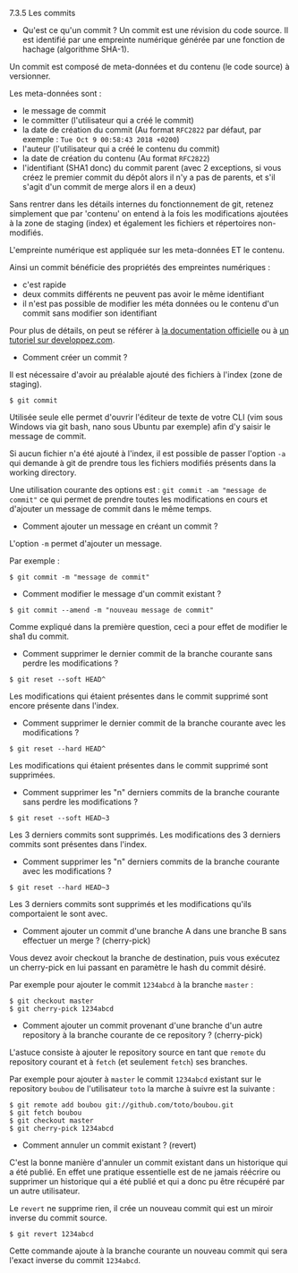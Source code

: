 7.3.5 Les commits
- Qu'est ce qu'un commit ?
Un commit est une révision du code source. Il est identifié par une empreinte numérique générée par une fonction de hachage (algorithme SHA-1).

Un commit est composé de meta-données et du contenu (le code source) à versionner.

Les meta-données sont :

  - le message de commit
  - le committer (l'utilisateur qui a créé le commit)
  - la date de création du commit (Au format `RFC2822` par défaut, par exemple : `Tue Oct 9 00:58:43 2018 +0200`)
  - l'auteur (l'utilisateur qui a créé le contenu du commit)
  - la date de création du contenu (Au format `RFC2822`)
  - l'identifiant (SHA1 donc) du commit parent (avec 2 exceptions, si vous créez le premier commit du dépôt alors il n'y a pas de parents, et s'il s'agit d'un commit de merge alors il en a deux)

Sans rentrer dans les détails internes du fonctionnement de git, retenez simplement que par 'contenu' on entend à la fois les modifications
ajoutées à la zone de staging (index) et également les fichiers et répertoires non-modifiés. 

L'empreinte numérique est appliquée sur les meta-données ET le contenu.

Ainsi un commit bénéficie des propriétés des empreintes numériques :

  - c'est rapide
  - deux commits différents ne peuvent pas avoir le même identifiant
  - il n'est pas possible de modifier les méta données ou le contenu d'un commit sans modifier son identifiant

Pour plus de détails, on peut se référer à [la documentation officielle](https://git-scm.com/book/fr/v2/Les-tripes-de-Git-Plomberie-et-porcelaine) ou à [un tutoriel sur developpez.com](https://alm.developpez.com/tutoriel/fonctionnement-interne-de-git/).

- Comment créer un commit ?

Il est nécessaire d'avoir au préalable ajouté des fichiers à l'index (zone de staging).

```
$ git commit
```

Utilisée seule elle permet d'ouvrir l'éditeur de texte de votre CLI (vim sous Windows via git bash, nano sous Ubuntu par exemple) afin d'y
saisir le message de commit.

Si aucun fichier n'a été ajouté à l'index, il est possible de passer l'option `-a` qui demande à git de prendre tous les fichiers modifiés présents dans la working directory.

Une utilisation courante des options est : `git commit -am "message de commit"` ce qui permet de prendre toutes les modifications en cours et d'ajouter un message de commit dans le même temps.

- Comment ajouter un message en créant un commit ?

L'option `-m` permet d'ajouter un message.

Par exemple : 

```
$ git commit -m "message de commit"
```

- Comment modifier le message d'un commit existant ?

```
$ git commit --amend -m "nouveau message de commit"
```

Comme expliqué dans la première question, ceci a pour effet de modifier le sha1 du commit.

- Comment supprimer le dernier commit de la branche courante sans perdre les modifications ?

```
$ git reset --soft HEAD^
```

Les modifications qui étaient présentes dans le commit supprimé sont encore présente dans l'index.

- Comment supprimer le dernier commit de la branche courante avec les modifications ?

```
$ git reset --hard HEAD^
```

Les modifications qui étaient présentes dans le commit supprimé sont supprimées.

- Comment supprimer les "n" derniers commits de la branche courante sans perdre les modifications ?

```
$ git reset --soft HEAD~3
```

Les 3 derniers commits sont supprimés. Les modifications des 3 derniers commits sont présentes dans l'index.

- Comment supprimer les "n" derniers commits de la branche courante avec les modifications ?

```
$ git reset --hard HEAD~3
```

Les 3 derniers commits sont supprimés et les modifications qu'ils comportaient le sont avec. 

- Comment ajouter un commit d'une branche A dans une branche B sans effectuer un merge ? (cherry-pick)

Vous devez avoir checkout la branche de destination, puis vous exécutez un cherry-pick en lui passant en paramètre le hash du commit désiré.

Par exemple pour ajouter le commit `1234abcd` à la branche `master` :

```
$ git checkout master
$ git cherry-pick 1234abcd
```

- Comment ajouter un commit provenant d'une branche d'un autre repository à la branche courante de ce repository ? (cherry-pick)

L'astuce consiste à ajouter le repository source en tant que `remote` du repository courant et à `fetch` (et seulement `fetch`) ses branches.

Par exemple pour ajouter à `master` le commit `1234abcd` existant sur le repository `boubou` de l'utilisateur `toto` la marche à suivre est la suivante : 

```
$ git remote add boubou git://github.com/toto/boubou.git
$ git fetch boubou
$ git checkout master
$ git cherry-pick 1234abcd
```

- Comment annuler un commit existant ? (revert)

C'est la bonne manière d'annuler un commit existant dans un historique qui a été publié. En effet une pratique essentielle est de ne jamais réécrire ou supprimer
un historique qui a été publié et qui a donc pu être récupéré par un autre utilisateur.

Le `revert` ne supprime rien, il crée un nouveau commit qui est un miroir inverse du commit source.

```
$ git revert 1234abcd
```

Cette commande ajoute à la branche courante un nouveau commit qui sera l'exact inverse du commit `1234abcd`.


